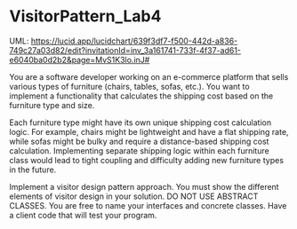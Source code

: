 # VisitorPattern_Lab4


UML: https://lucid.app/lucidchart/639f3df7-f500-442d-a836-749c27a03d82/edit?invitationId=inv_3a161741-733f-4f37-ad61-e6040ba0d2b2&page=MvS1K3lo.inJ#

You are a software developer working on an e-commerce platform that sells various types of furniture (chairs, tables, sofas, etc.). You want to implement a functionality that calculates the shipping cost based on the furniture type and size.

Each furniture type might have its own unique shipping cost calculation logic. For example, chairs might be lightweight and have a flat shipping rate, while sofas might be bulky and require a distance-based shipping cost calculation. Implementing separate shipping logic within each furniture class would lead to tight coupling and difficulty adding new furniture types in the future.

Implement a visitor design pattern approach. You must show the different elements of visitor design in your solution.  DO NOT USE ABSTRACT CLASSES. You are free to name your interfaces and concrete classes. Have a client code that will test your program.